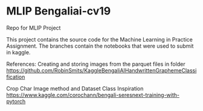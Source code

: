 # MLIP Bengaliai-cv19
Repo for MLIP Project

This project contains the source code for the Machine Learning in Practice Assignment. The branches contain the notebooks that were used to submit in kaggle.

References:
Creating and storing images from the parquet files in folder
https://github.com/RobinSmits/KaggleBengaliAIHandwrittenGraphemeClassification 

Crop Char Image method and Dataset Class Inspiration
https://www.kaggle.com/corochann/bengali-seresnext-training-with-pytorch
